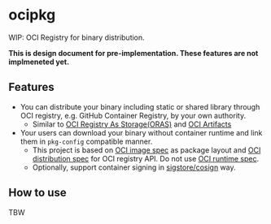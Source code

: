 ocipkg
=======

WIP: OCI Registry for binary distribution.

**This is design document for pre-implementation. These features are not implmeneted yet.**

Features
---------
- You can distribute your binary including static or shared library
  through OCI registry, e.g. GitHub Container Registry, by your own authority.
  - Similar to [OCI Registry As Storage(ORAS)][oras] and [OCI Artifacts][oci-artifacts]
- Your users can download your binary without container runtime
  and link them in `pkg-config` compatible manner.
  - This project is based on [OCI image spec][image-spec] as package layout
    and [OCI distribution spec][distribution-spec] for OCI registry API.
    Do not use [OCI runtime spec][runtime-spec].
  - Optionally, support container signing in [sigstore/cosign][cosign] way.

How to use
-----------
TBW

[image-spec]: https://github.com/opencontainers/image-spec
[runtime-spec]: https://github.com/opencontainers/runtime-spec
[distribution-spec]: https://github.com/opencontainers/distribution-spec

[oras]: https://github.com/oras-project/oras
[oci-artifacts]: https://github.com/opencontainers/artifacts
[cosign]: https://github.com/sigstore/cosign
